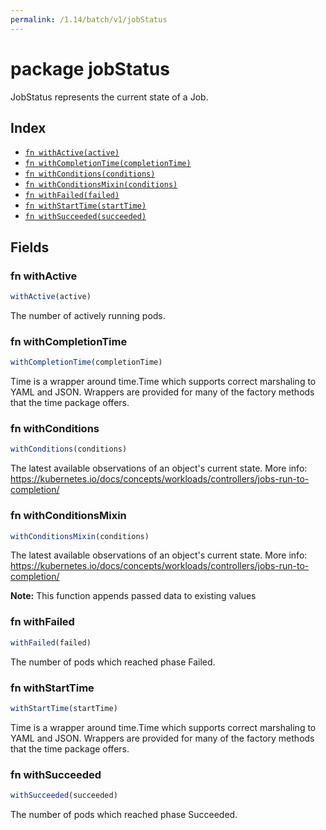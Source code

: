 ```yaml
---
permalink: /1.14/batch/v1/jobStatus
---
```


# package jobStatus

JobStatus represents the current state of a Job.

## Index

* [`fn withActive(active)`](#fn-withactive)
* [`fn withCompletionTime(completionTime)`](#fn-withcompletiontime)
* [`fn withConditions(conditions)`](#fn-withconditions)
* [`fn withConditionsMixin(conditions)`](#fn-withconditionsmixin)
* [`fn withFailed(failed)`](#fn-withfailed)
* [`fn withStartTime(startTime)`](#fn-withstarttime)
* [`fn withSucceeded(succeeded)`](#fn-withsucceeded)

## Fields

### fn withActive

```ts
withActive(active)
```

The number of actively running pods.

### fn withCompletionTime

```ts
withCompletionTime(completionTime)
```

Time is a wrapper around time.Time which supports correct marshaling to YAML and JSON.  Wrappers are provided for many of the factory methods that the time package offers.

### fn withConditions

```ts
withConditions(conditions)
```

The latest available observations of an object's current state. More info: https://kubernetes.io/docs/concepts/workloads/controllers/jobs-run-to-completion/

### fn withConditionsMixin

```ts
withConditionsMixin(conditions)
```

The latest available observations of an object's current state. More info: https://kubernetes.io/docs/concepts/workloads/controllers/jobs-run-to-completion/

**Note:** This function appends passed data to existing values

### fn withFailed

```ts
withFailed(failed)
```

The number of pods which reached phase Failed.

### fn withStartTime

```ts
withStartTime(startTime)
```

Time is a wrapper around time.Time which supports correct marshaling to YAML and JSON.  Wrappers are provided for many of the factory methods that the time package offers.

### fn withSucceeded

```ts
withSucceeded(succeeded)
```

The number of pods which reached phase Succeeded.